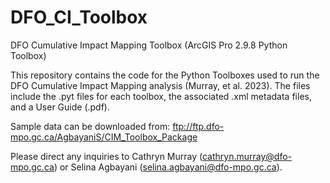 # DFO_CI_Toolbox
DFO Cumulative Impact Mapping Toolbox (ArcGIS Pro 2.9.8 Python Toolbox) 

This repository contains the code for the Python Toolboxes used to run the DFO Cumulative Impact Mapping analysis (Murray, et al. 2023). 
The files include the .pyt files for each toolbox, the associated .xml metadata files, and a User Guide (.pdf). 

Sample data can be downloaded from: ftp://ftp.dfo-mpo.gc.ca/AgbayaniS/CIM_Toolbox_Package

Please direct any inquiries to Cathryn Murray (cathryn.murray@dfo-mpo.gc.ca) or Selina Agbayani (selina.agbayani@dfo-mpo.gc.ca). 

